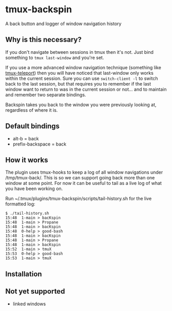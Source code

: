# tmux-backspin

A back button and logger of window navigation history

## Why is this necessary?

If you don't navigate between sessions in tmux then it's not. Just bind something to `tmux last-window` and you're set.

If you use a more advanced window navigation technique (something like [tmux-teleport](https://github.com/sturob/tmux-teleport)) then you will have noticed that last-window only works within the current session. Sure you can use `switch-client -l` to switch back to the last session, but that requires you to remember if the last window want to return to was in the current session or not... and to maintain and remember two separate bindings.

Backspin takes you back to the window you were previously looking at, regardless of where it is.

## Default bindings

- alt-b = back
- prefix-backspace = back

## How it works

The plugin uses tmux-hooks to keep a log of all window navigations under /tmp/tmux-back/. This is so we can support going back more than one window at some point. For now it can be useful to tail as a live log of what you have been working on.

Run ~/.tmux/plugins/tmux-backspin/scripts/tail-history.sh for the live formatted log:

	$ ./tail-history.sh
	15:48  1-main > bacKspin
	15:48  1-main > Propane
	15:48  1-main > bacKspin
	15:48  0-help > good-bash
	15:48  1-main > bacKspin
	15:48  1-main > Propane
	15:48  1-main > bacKspin
	15:52  1-main > tmuX
	15:53  0-help > good-bash
	15:53  1-main > tmuX


## Installation


## Not yet supported

- linked windows

